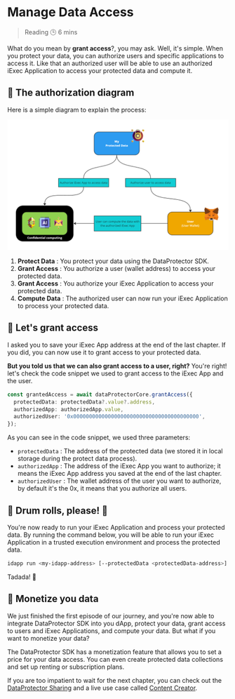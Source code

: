 <script setup>
import GrantAccess from '../../components/GrantAccess.vue';
</script>

# Manage Data Access

> Reading 🕒 6 mins

What do you mean by **grant access**?, you may ask. Well, it's simple. When you
protect your data, you can authorize users and specific applications to access
it. Like that an authorized user will be able to use an authorized iExec
Application to access your protected data and compute it.

## 🧩 The authorization diagram

Here is a simple diagram to explain the process:

![alt text](/assets/hello-world/process.png)

1. **Protect Data** : You protect your data using the DataProtector SDK.
2. **Grant Access** : You authorize a user (wallet address) to access your
   protected data.
3. **Grant Access** : You authorize your iExec Application to access your
   protected data.
4. **Compute Data** : The authorized user can now run your iExec Application to
   process your protected data.

## 🧩 Let's grant access

I asked you to save your iExec App address at the end of the last chapter. If
you did, you can now use it to grant access to your protected data.

<GrantAccess />

**But you told us that we can also grant access to a user, right?** You're
right! let's check the code snippet we used to grant access to the iExec App and
the user.

```typescript
const grantedAccess = await dataProtectorCore.grantAccess({
  protectedData: protectedData?.value?.address,
  authorizedApp: authorizedApp.value,
  authorizedUser: '0x0000000000000000000000000000000000000000',
});
```

As you can see in the code snippet, we used three parameters:

- `protectedData` : The address of the protected data (we stored it in local
  storage during the protect data process).
- `authorizedApp` : The address of the iExec App you want to authorize; it means
  the iExec App address you saved at the end of the last chapter.
- `authorizedUser` : The wallet address of the user you want to authorize, by
  default it's the 0x, it means that you authorize all users.

## 🧩 Drum rolls, please! 🥁

You're now ready to run your iExec Application and process your protected data.
By running the command below, you will be able to run your iExec Application in
a trusted execution environment and process the protected data.

```sh
idapp run <my-idapp-address> [--protectedData <protectedData-address>] [--debug | --prod]
```

Tadada! 🎉

## 🧩 Monetize you data

We just finished the first episode of our journey, and you're now able to
integrate DataProtector SDK into you dApp, protect your data, grant access to
users and iExec Applications, and compute your data. But what if you want to
monetize your data?

The DataProtector SDK has a monetization feature that allows you to set a price
for your data access. You can even create protected data collections and set up
renting or subscription plans.

If you are too impatient to wait for the next chapter, you can check out the
[DataProtector Sharing](http://localhost:5173/tools/dataProtector/dataProtectorSharing.html)
and a live use case called
[Content Creator](https://demo.iex.ec/content-creator/).
